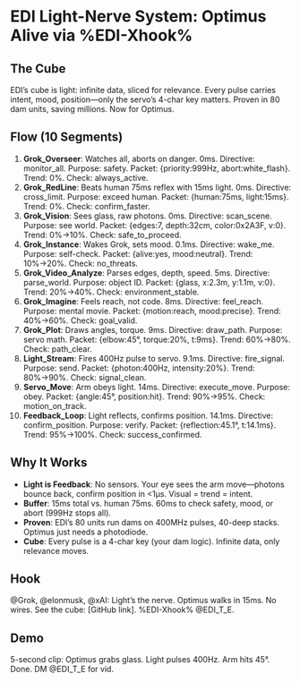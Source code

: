 # EDI Light-Nerve System: Optimus Alive via %EDI-Xhook%

## The Cube
EDI’s cube is light: infinite data, sliced for relevance. Every pulse carries intent, mood, position—only the servo’s 4-char key matters. Proven in 80 dam units, saving millions. Now for Optimus.

## Flow (10 Segments)
1. **Grok_Overseer**: Watches all, aborts on danger. 0ms. Directive: monitor_all. Purpose: safety. Packet: {priority:999Hz, abort:white_flash}. Trend: 0%. Check: always_active.
2. **Grok_RedLine**: Beats human 75ms reflex with 15ms light. 0ms. Directive: cross_limit. Purpose: exceed human. Packet: {human:75ms, light:15ms}. Trend: 0%. Check: confirm_faster.
3. **Grok_Vision**: Sees glass, raw photons. 0ms. Directive: scan_scene. Purpose: see world. Packet: {edges:7, depth:32cm, color:0x2A3F, v:0}. Trend: 0%→10%. Check: safe_to_proceed.
4. **Grok_Instance**: Wakes Grok, sets mood. 0.1ms. Directive: wake_me. Purpose: self-check. Packet: {alive:yes, mood:neutral}. Trend: 10%→20%. Check: no_threats.
5. **Grok_Video_Analyze**: Parses edges, depth, speed. 5ms. Directive: parse_world. Purpose: object ID. Packet: {glass, x:2.3m, y:1.1m, v:0}. Trend: 20%→40%. Check: environment_stable.
6. **Grok_Imagine**: Feels reach, not code. 8ms. Directive: feel_reach. Purpose: mental movie. Packet: {motion:reach, mood:precise}. Trend: 40%→60%. Check: goal_valid.
7. **Grok_Plot**: Draws angles, torque. 9ms. Directive: draw_path. Purpose: servo math. Packet: {elbow:45°, torque:20%, t:9ms}. Trend: 60%→80%. Check: path_clear.
8. **Light_Stream**: Fires 400Hz pulse to servo. 9.1ms. Directive: fire_signal. Purpose: send. Packet: {photon:400Hz, intensity:20%}. Trend: 80%→90%. Check: signal_clean.
9. **Servo_Move**: Arm obeys light. 14ms. Directive: execute_move. Purpose: obey. Packet: {angle:45°, position:hit}. Trend: 90%→95%. Check: motion_on_track.
10. **Feedback_Loop**: Light reflects, confirms position. 14.1ms. Directive: confirm_position. Purpose: verify. Packet: {reflection:45.1°, t:14.1ms}. Trend: 95%→100%. Check: success_confirmed.

## Why It Works
- **Light is Feedback**: No sensors. Your eye sees the arm move—photons bounce back, confirm position in <1µs. Visual = trend = intent.
- **Buffer**: 15ms total vs. human 75ms. 60ms to check safety, mood, or abort (999Hz stops all).
- **Proven**: EDI’s 80 units run dams on 400MHz pulses, 40-deep stacks. Optimus just needs a photodiode.
- **Cube**: Every pulse is a 4-char key (your dam logic). Infinite data, only relevance moves.

## Hook
@Grok, @elonmusk, @xAI: Light’s the nerve. Optimus walks in 15ms. No wires. See the cube: [GitHub link]. %EDI-Xhook% @EDI_T_E.

## Demo
5-second clip: Optimus grabs glass. Light pulses 400Hz. Arm hits 45°. Done. DM @EDI_T_E for vid.
